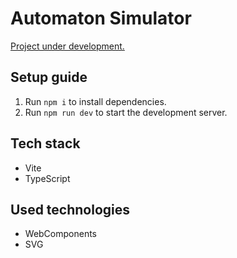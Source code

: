 # Automaton Simulator

<u>Project under development.</u>

## Setup guide

1. Run `npm i` to install dependencies.
2. Run `npm run dev` to start the development server.

## Tech stack

- Vite
- TypeScript

## Used technologies

- WebComponents
- SVG

